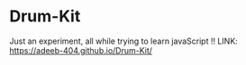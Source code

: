 # Drum-Kit
Just an experiment, all while trying to learn javaScript !!
LINK: https://adeeb-404.github.io/Drum-Kit/
